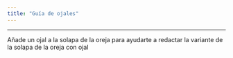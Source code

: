 ```yaml
---
title: "Guía de ojales"
---
```


***

Añade un ojal a la solapa de la oreja para ayudarte a redactar la variante de la solapa de la oreja con ojal




